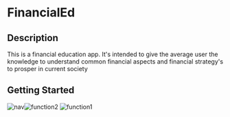 
# FinancialEd

## Description  
  This is a financial education app. It's intended to give the average user the knowledge to understand common financial aspects and financial strategy's
  to prosper in current society
  
## Getting Started
![nav](https://user-images.githubusercontent.com/72635181/127246712-dff6bc76-1313-46e7-9679-33ee699e6144.png)![function2](https://user-images.githubusercontent.com/72635181/127246732-06fadea1-8405-44d3-acb7-25d8122295e8.png)
![function1](https://user-images.githubusercontent.com/72635181/127246733-29b38712-9c75-460a-9392-1f6d11086fb5.png)
